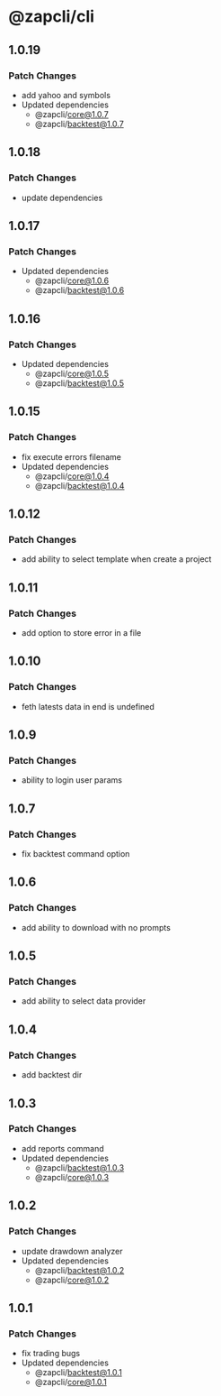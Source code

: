 # @zapcli/cli

## 1.0.19

### Patch Changes

- add yahoo and symbols
- Updated dependencies
  - @zapcli/core@1.0.7
  - @zapcli/backtest@1.0.7

## 1.0.18

### Patch Changes

- update dependencies

## 1.0.17

### Patch Changes

- Updated dependencies
  - @zapcli/core@1.0.6
  - @zapcli/backtest@1.0.6

## 1.0.16

### Patch Changes

- Updated dependencies
  - @zapcli/core@1.0.5
  - @zapcli/backtest@1.0.5

## 1.0.15

### Patch Changes

- fix execute errors filename
- Updated dependencies
  - @zapcli/core@1.0.4
  - @zapcli/backtest@1.0.4

## 1.0.12

### Patch Changes

- add ability to select template when create a project

## 1.0.11

### Patch Changes

- add option to store error in a file

## 1.0.10

### Patch Changes

- feth latests data in end is undefined

## 1.0.9

### Patch Changes

- ability to login user params

## 1.0.7

### Patch Changes

- fix backtest command option

## 1.0.6

### Patch Changes

- add ability to download with no prompts

## 1.0.5

### Patch Changes

- add ability to select data provider

## 1.0.4

### Patch Changes

- add backtest dir

## 1.0.3

### Patch Changes

- add reports command
- Updated dependencies
  - @zapcli/backtest@1.0.3
  - @zapcli/core@1.0.3

## 1.0.2

### Patch Changes

- update drawdown analyzer
- Updated dependencies
  - @zapcli/backtest@1.0.2
  - @zapcli/core@1.0.2

## 1.0.1

### Patch Changes

- fix trading bugs
- Updated dependencies
  - @zapcli/backtest@1.0.1
  - @zapcli/core@1.0.1
